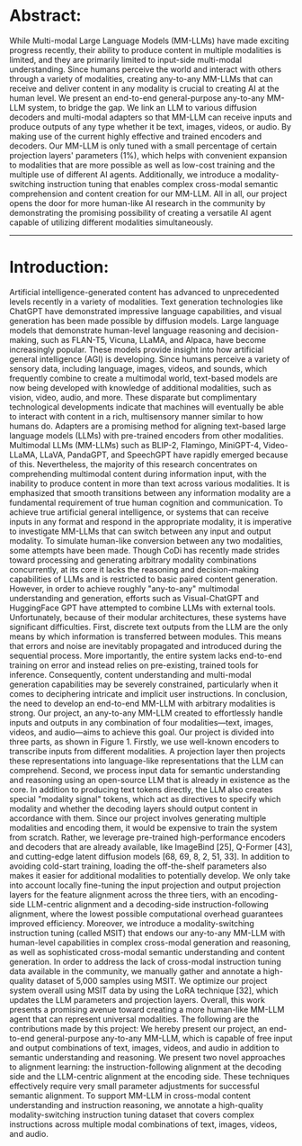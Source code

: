 # Abstract:

While Multi-modal Large Language Models (MM-LLMs) have made exciting progress recently, their ability to produce content in multiple modalities is limited, and they are primarily limited to input-side multi-modal understanding. Since humans perceive the world and interact with others through a variety of modalities, creating any-to-any MM-LLMs that can receive and deliver content in any modality is crucial to creating AI at the human level. We present an end-to-end general-purpose any-to-any MM-LLM system, to bridge the gap. We link an LLM to various diffusion decoders and multi-modal adapters so that MM-LLM can receive inputs and produce outputs of any type whether it be text, images, videos, or audio. By making use of the current highly effective and trained encoders and decoders.
Our MM-LLM is only tuned with a small percentage of certain projection layers' parameters (1%), which helps with convenient expansion to modalities that are more possible as well as low-cost training and the multiple use of different AI agents. Additionally, we introduce a modality-switching instruction tuning that enables complex cross-modal semantic comprehension and content creation for our MM-LLM. All in all, our project opens the door for more human-like AI research in the community by demonstrating the promising possibility of creating a versatile AI agent capable of utilizing different modalities simultaneously.

---

# Introduction:

Artificial intelligence-generated content has advanced to unprecedented levels recently in a variety of modalities. Text generation technologies like ChatGPT have demonstrated impressive language capabilities, and visual generation has been made possible by diffusion models. Large language models that demonstrate human-level language reasoning and decision-making, such as FLAN-T5, Vicuna, LLaMA, and Alpaca, have become increasingly popular. These models provide insight into how artificial general intelligence (AGI) is developing. Since humans perceive a variety of sensory data, including language, images, videos, and sounds, which frequently combine to create a multimodal world, text-based models are now being developed with knowledge of additional modalities, such as vision, video, audio, and more. These disparate but complimentary technological developments indicate that machines will eventually be able to interact with content in a rich, multisensory manner similar to how humans do.
Adapters are a promising method for aligning text-based large language models (LLMs) with pre-trained encoders from other modalities. Multimodal LLMs (MM-LLMs) such as BLIP-2, Flamingo, MiniGPT-4, Video-LLaMA, LLaVA, PandaGPT, and SpeechGPT have rapidly emerged because of this. Nevertheless, the majority of this research concentrates on comprehending multimodal content during information input, with the inability to produce content in more than text across various modalities. It is emphasized that smooth transitions between any information modality are a fundamental requirement of true human cognition and communication. To achieve true artificial general intelligence, or systems that can receive inputs in any format and respond in the appropriate modality, it is imperative to investigate MM-LLMs that can switch between any input and output modality.
To simulate human-like conversion between any two modalities, some attempts have been made. Though CoDi has recently made strides toward processing and generating arbitrary modality combinations concurrently, at its core it lacks the reasoning and decision-making capabilities of LLMs and is restricted to basic paired content generation. However, in order to achieve roughly "any-to-any" multimodal understanding and generation, efforts such as Visual-ChatGPT and HuggingFace GPT have attempted to combine LLMs with external tools. Unfortunately, because of their modular architectures, these systems have significant difficulties. First, discrete text outputs from the LLM are the only means by which information is transferred between modules. This means that errors and noise are inevitably propagated and introduced during the sequential process. More importantly, the entire system lacks end-to-end training on error and instead relies on pre-existing, trained tools for inference.
Consequently, content understanding and multi-modal generation capabilities may be severely constrained, particularly when it comes to deciphering intricate and implicit user instructions. In conclusion, the need to develop an end-to-end MM-LLM with arbitrary modalities is strong.
Our project, an any-to-any MM-LLM created to effortlessly handle inputs and outputs in any combination of four modalities—text, images, videos, and audio—aims to achieve this goal. Our project is divided into three parts, as shown in Figure 1. Firstly, we use well-known encoders to transcribe inputs from different modalities. A projection layer then projects these representations into language-like representations that the LLM can comprehend. Second, we process input data for semantic understanding and reasoning using an open-source LLM that is already in existence as the core. In addition to producing text tokens directly, the LLM also creates special "modality signal" tokens, which act as directives to specify which modality and whether the decoding layers should output content in accordance with them.
Since our project involves generating multiple modalities and encoding them, it would be expensive to train the system from scratch. Rather, we leverage pre-trained high-performance encoders and decoders that are already available, like ImageBind [25], Q-Former [43], and cutting-edge latent diffusion models [68, 69, 8, 2, 51, 33]. In addition to avoiding cold-start training, loading the off-the-shelf parameters also makes it easier for additional modalities to potentially develop. We only take into account locally fine-tuning the input projection and output projection layers for the feature alignment across the three tiers, with an encoding-side LLM-centric alignment and a decoding-side instruction-following alignment, where the lowest possible computational overhead guarantees improved efficiency.
Moreover, we introduce a modality-switching instruction tuning (called MSIT) that endows our any-to-any MM-LLM with human-level capabilities in complex cross-modal generation and reasoning, as well as sophisticated cross-modal semantic understanding and content generation. In order to address the lack of cross-modal instruction tuning data available in the community, we manually gather and annotate a high-quality dataset of 5,000 samples using MSIT. We optimize our project system overall using MSIT data by using the LoRA technique [32], which updates the LLM parameters and projection layers.
Overall, this work presents a promising avenue toward creating a more human-like MM-LLM agent that can represent universal modalities. The following are the contributions made by this project:
We hereby present our project, an end-to-end general-purpose any-to-any MM-LLM, which is capable of free input and output combinations of text, images, videos, and audio in addition to semantic understanding and reasoning.
We present two novel approaches to alignment learning: the instruction-following alignment at the decoding side and the LLM-centric alignment at the encoding side. These techniques effectively require very small parameter adjustments for successful semantic alignment.
To support MM-LLM in cross-modal content understanding and instruction reasoning, we annotate a high-quality modality-switching instruction tuning dataset that covers complex instructions across multiple modal combinations of text, images, videos, and audio.
